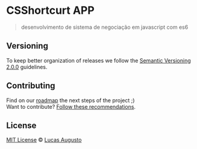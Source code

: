 # CSShortcurt APP

> desenvolvimento de sistema de negociação em javascript com es6

## Versioning

To keep better organization of releases we follow the [Semantic Versioning 2.0.0](http://semver.org/) guidelines.

## Contributing
Find on our [roadmap](https://github.com/lucasaugustofrontend/negociacao/issues) the next steps of the project ;)
<br>
Want to contribute? [Follow these recommendations](https://github.com/lucasaugustofrontend/negociacao/blob/master/CONTRIBUTING.md).

## License
[MIT License](https://github.com/lucasaugustofrontend/negociacao/blob/master/LICENSE.md) © [Lucas Augusto](http://lucasaugustodesigner.com.br/)